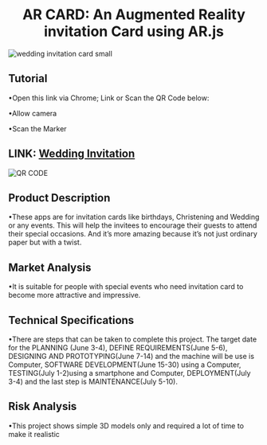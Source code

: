 <h1 align="center">AR CARD: An Augmented Reality invitation Card using AR.js </h1>

![wedding invitation card small](https://user-images.githubusercontent.com/106570017/178213796-dde517ca-1e11-4a60-982e-c718df6fb101.png)

## Tutorial

•Open this link via Chrome; 
Link or Scan the QR Code below:

•Allow camera 

•Scan the Marker

## LINK: [Wedding Invitation](https://johnbenedictcastillo.github.io/bscsA/cruz-malabanan/)

![QR CODE](https://user-images.githubusercontent.com/106570017/178169833-40bda642-a014-4a91-bae6-cc6f2eb01859.png)


## Product Description 

•These apps are for invitation cards like birthdays, 
Christening and Wedding or any events. This will help the invitees to encourage
their guests to attend their special occasions. And it’s more amazing because it’s not 
just ordinary paper but with a twist.

## Market Analysis

•It is suitable for people with special events who
need invitation card to become more attractive and impressive.

## Technical Specifications

•There are steps that can be taken to complete this project.
The target date for the PLANNING (June 3-4), DEFINE REQUIREMENTS(June 5-6), 
DESIGNING AND PROTOTYPING(June 7-14) and the machine  will be use is Computer, 
SOFTWARE DEVELOPMENT(June 15-30) using a Computer, TESTING(July 1-2)using a smartphone
 and Computer, 
DEPLOYMENT(July 3-4) and the last step is MAINTENANCE(July 5-10).

## Risk Analysis

•This project shows simple 3D models only and required a lot of 
time to make it realistic

